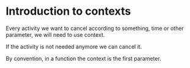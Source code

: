 # Introduction to contexts

Every activity we want to cancel according to something, time or other parameter, we will need to use context.

If the activity is not needed anymore we can cancel it.

By convention, in a function the context is the first parameter.
